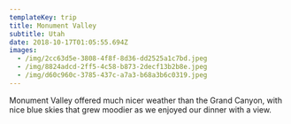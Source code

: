 ```yaml
---
templateKey: trip
title: Monument Valley
subtitle: Utah
date: 2018-10-17T01:05:55.694Z
images:
  - /img/2cc63d5e-3808-4f8f-8d36-dd2525a1c7bd.jpeg
  - /img/8824adcd-2ff5-4c58-b873-2decf13b2b8e.jpeg
  - /img/d60c960c-3785-437c-a7a3-b68a3b6c0319.jpeg
---
```

Monument Valley offered much nicer weather than the Grand Canyon, with nice blue skies that grew moodier as we enjoyed our dinner with a view.
